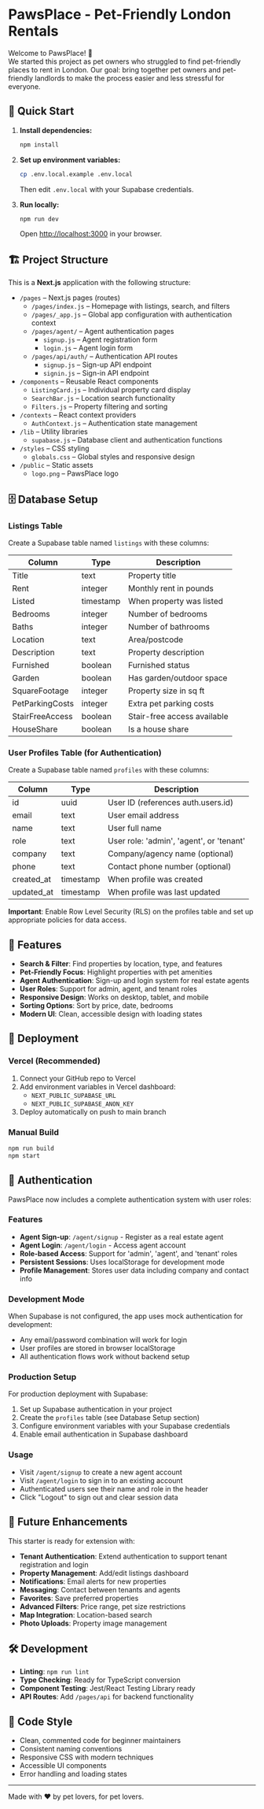 # PawsPlace - Pet-Friendly London Rentals

Welcome to PawsPlace! 🐾  
We started this project as pet owners who struggled to find pet-friendly places to rent in London. Our goal: bring together pet owners and pet-friendly landlords to make the process easier and less stressful for everyone.

## 🚀 Quick Start

1. **Install dependencies:**
   ```bash
   npm install
   ```

2. **Set up environment variables:**
   ```bash
   cp .env.local.example .env.local
   ```
   Then edit `.env.local` with your Supabase credentials.

3. **Run locally:**
   ```bash
   npm run dev
   ```
   Open [http://localhost:3000](http://localhost:3000) in your browser.

## 🏗️ Project Structure

This is a **Next.js** application with the following structure:

- `/pages` – Next.js pages (routes)
  - `/pages/index.js` – Homepage with listings, search, and filters
  - `/pages/_app.js` – Global app configuration with authentication context
  - `/pages/agent/` – Agent authentication pages
    - `signup.js` – Agent registration form
    - `login.js` – Agent login form
  - `/pages/api/auth/` – Authentication API routes
    - `signup.js` – Sign-up API endpoint
    - `signin.js` – Sign-in API endpoint
- `/components` – Reusable React components
  - `ListingCard.js` – Individual property card display
  - `SearchBar.js` – Location search functionality
  - `Filters.js` – Property filtering and sorting
- `/contexts` – React context providers
  - `AuthContext.js` – Authentication state management
- `/lib` – Utility libraries
  - `supabase.js` – Database client and authentication functions
- `/styles` – CSS styling
  - `globals.css` – Global styles and responsive design
- `/public` – Static assets
  - `logo.png` – PawsPlace logo

## 🗄️ Database Setup

### Listings Table
Create a Supabase table named `listings` with these columns:

| Column | Type | Description |
|--------|------|-------------|
| Title | text | Property title |
| Rent | integer | Monthly rent in pounds |
| Listed | timestamp | When property was listed |
| Bedrooms | integer | Number of bedrooms |
| Baths | integer | Number of bathrooms |
| Location | text | Area/postcode |
| Description | text | Property description |
| Furnished | boolean | Furnished status |
| Garden | boolean | Has garden/outdoor space |
| SquareFootage | integer | Property size in sq ft |
| PetParkingCosts | integer | Extra pet parking costs |
| StairFreeAccess | boolean | Stair-free access available |
| HouseShare | boolean | Is a house share |

### User Profiles Table (for Authentication)
Create a Supabase table named `profiles` with these columns:

| Column | Type | Description |
|--------|------|-------------|
| id | uuid | User ID (references auth.users.id) |
| email | text | User email address |
| name | text | User full name |
| role | text | User role: 'admin', 'agent', or 'tenant' |
| company | text | Company/agency name (optional) |
| phone | text | Contact phone number (optional) |
| created_at | timestamp | When profile was created |
| updated_at | timestamp | When profile was last updated |

**Important**: Enable Row Level Security (RLS) on the profiles table and set up appropriate policies for data access.

## 🌟 Features

- **Search & Filter**: Find properties by location, type, and features
- **Pet-Friendly Focus**: Highlight properties with pet amenities
- **Agent Authentication**: Sign-up and login system for real estate agents
- **User Roles**: Support for admin, agent, and tenant roles
- **Responsive Design**: Works on desktop, tablet, and mobile
- **Sorting Options**: Sort by price, date, bedrooms
- **Modern UI**: Clean, accessible design with loading states

## 🚀 Deployment

### Vercel (Recommended)

1. Connect your GitHub repo to Vercel
2. Add environment variables in Vercel dashboard:
   - `NEXT_PUBLIC_SUPABASE_URL`
   - `NEXT_PUBLIC_SUPABASE_ANON_KEY`
3. Deploy automatically on push to main branch

### Manual Build

```bash
npm run build
npm start
```

## 🔐 Authentication

PawsPlace now includes a complete authentication system with user roles:

### Features
- **Agent Sign-up**: `/agent/signup` - Register as a real estate agent
- **Agent Login**: `/agent/login` - Access agent account
- **Role-based Access**: Support for 'admin', 'agent', and 'tenant' roles
- **Persistent Sessions**: Uses localStorage for development mode
- **Profile Management**: Stores user data including company and contact info

### Development Mode
When Supabase is not configured, the app uses mock authentication for development:
- Any email/password combination will work for login
- User profiles are stored in browser localStorage
- All authentication flows work without backend setup

### Production Setup
For production deployment with Supabase:
1. Set up Supabase authentication in your project
2. Create the `profiles` table (see Database Setup section)
3. Configure environment variables with your Supabase credentials
4. Enable email authentication in Supabase dashboard

### Usage
- Visit `/agent/signup` to create a new agent account
- Visit `/agent/login` to sign in to an existing account
- Authenticated users see their name and role in the header
- Click "Logout" to sign out and clear session data

## 🔮 Future Enhancements

This starter is ready for extension with:

- **Tenant Authentication**: Extend authentication to support tenant registration and login
- **Property Management**: Add/edit listings dashboard
- **Notifications**: Email alerts for new properties
- **Messaging**: Contact between tenants and agents
- **Favorites**: Save preferred properties
- **Advanced Filters**: Price range, pet size restrictions
- **Map Integration**: Location-based search
- **Photo Uploads**: Property image management

## 🛠️ Development

- **Linting**: `npm run lint`
- **Type Checking**: Ready for TypeScript conversion
- **Component Testing**: Jest/React Testing Library ready
- **API Routes**: Add `/pages/api` for backend functionality

## 📝 Code Style

- Clean, commented code for beginner maintainers
- Consistent naming conventions
- Responsive CSS with modern techniques
- Accessible UI components
- Error handling and loading states

---

Made with ❤️ by pet lovers, for pet lovers.